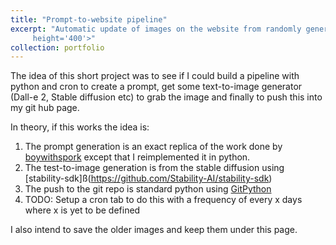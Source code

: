 ```yaml
---
title: "Prompt-to-website pipeline"
excerpt: "Automatic update of images on the website from randomly generated prompts fed into stable diffusion <br/><br/><img src='/images/week_stability.png' width='400' 
     height='400'>"
collection: portfolio
---
```


The idea of this short project was to see if I could build a pipeline with python and cron to create a prompt, get some text-to-image generator (Dall-e 2, Stable diffusion etc) to grab the image and finally to push this into my git hub page. 

In theory, if this works the idea is:
1. The prompt generation is an exact replica of the work done by [boywithspork](https://github.com/boywithspork/DALLE2-Prompt-Generator) except that I reimplemented it in python. 
2. The test-to-image generation is from the stable diffusion using [stability-sdk]ß(https://github.com/Stability-AI/stability-sdk)
3. The push to the git repo is standard python using [GitPython](https://gitpython.readthedocs.io/en/stable/)
4. TODO: Setup a cron tab to do this with a frequency of every x days where x is yet to be defined

I also intend to save the older images and keep them under this page.
